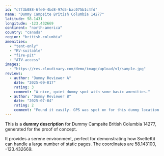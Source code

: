 ```yaml
---
id: "c7f3b088-6fe0-4bd8-97d5-bac075b1c4fd"
name: "Dummy Campsite British Columbia 14277"
latitude: 58.1431
longitude: -123.432669
continent: "north-america"
country: "canada"
region: "british-columbia"
amenities:
  - "tent-only"
  - "RV-suitable"
  - "fire-pit"
  - "ATV-access"
images:
  - "https://res.cloudinary.com/demo/image/upload/v1/sample.jpg"
reviews:
  - author: "Dummy Reviewer A"
    date: "2025-09-017"
    rating: 3
    comment: "A nice, quiet dummy spot with some basic amenities."
  - author: "Dummy Reviewer B"
    date: "2025-07-04"
    rating: 2
    comment: "Found it easily. GPS was spot on for this dummy location."
---
```


This is a **dummy description** for Dummy Campsite British Columbia 14277, generated for the proof of concept.

It provides a serene environment, perfect for demonstrating how SvelteKit can handle a large number of static pages. The coordinates are 58.143100, -123.432669.
